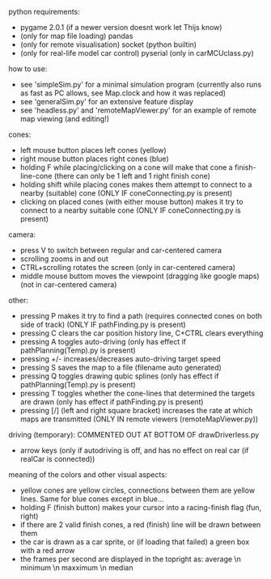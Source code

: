 python requirements:
- pygame 2.0.1 (if a newer version doesnt work let Thijs know)
- (only for map file loading) pandas
- (only for remote visualisation) socket (python builtin)
- (only for real-life model car control) pyserial (only in carMCUclass.py)

how to use: <br/>
- see 'simpleSim.py' for a minimal simulation program (currently also runs as fast as PC allows, see Map.clock and how it was replaced)
- see 'generalSim.py' for an extensive feature display
- see 'headless.py' and 'remoteMapViewer.py' for an example of remote map viewing (and editing!)

cones:
- left mouse button places left cones (yellow)
- right mouse button places right cones (blue)
- holding F while placing/clicking on a cone will make that cone a finish-line-cone (there can only be 1 left and 1 right finish cone)
- holding shift while placing cones makes them attempt to connect to a nearby (suitable) cone (ONLY IF coneConnecting.py is present)
- clicking on placed cones (with either mouse button) makes it try to connect to a nearby suitable cone (ONLY IF coneConnecting.py is present)

camera:
- press V to switch between regular and car-centered camera
- scrolling zooms in and out
- CTRL+scrolling rotates the screen (only in car-centered camera)
- middle mouse buttom moves the viewpoint (dragging like google maps) (not in car-centered camera)

other:
- pressing P makes it try to find a path (requires connected cones on both side of track) (ONLY IF pathFinding.py is present)
- pressing C clears the car position history line, C+CTRL clears everything
- pressing A toggles auto-driving (only has effect if pathPlanning(Temp).py is present)
- pressing +/- increases/decreases auto-driving target speed
- pressing S saves the map to a file (filename auto generated)
- pressing Q toggles drawing qubic splines (only has effect if pathPlanning(Temp).py is present)
- pressing T toggles whether the cone-lines that determined the targets are drawn (only has effect if pathFinding.py is present)
- pressing [/] (left and right square bracket) increases the rate at which maps are transmitted (ONLY IN remote viewers (remoteMapViewer.py))

driving (temporary): COMMENTED OUT AT BOTTOM OF drawDriverless.py
- arrow keys (only if autodriving is off, and has no effect on real car (if realCar is connected))


meaning of the colors and other visual aspects: <br/>
- yellow cones are yellow circles, connections between them are yellow lines. Same for blue cones except in blue...
- holding F (finish button) makes your cursor into a racing-finish flag (fun, right)
- if there are 2 valid finish cones, a red (finish) line will be drawn between them
- the car is drawn as a car sprite, or (if loading that failed) a green box with a red arrow
- the frames per second are displayed in the topright as: average \n minimum \n maxximum \n median
